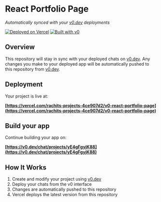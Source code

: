 # React Portfolio Page

*Automatically synced with your [v0.dev](https://v0.dev) deployments*

[![Deployed on Vercel](https://img.shields.io/badge/Deployed%20on-Vercel-black?style=for-the-badge&logo=vercel)](https://vercel.com/rachits-projects-4ce907d2/v0-react-portfolio-page)
[![Built with v0](https://img.shields.io/badge/Built%20with-v0.dev-black?style=for-the-badge)](https://v0.dev/chat/projects/yE4gFgyjK88)

## Overview

This repository will stay in sync with your deployed chats on [v0.dev](https://v0.dev).
Any changes you make to your deployed app will be automatically pushed to this repository from [v0.dev](https://v0.dev).

## Deployment

Your project is live at:

**[https://vercel.com/rachits-projects-4ce907d2/v0-react-portfolio-page](https://vercel.com/rachits-projects-4ce907d2/v0-react-portfolio-page)**

## Build your app

Continue building your app on:

**[https://v0.dev/chat/projects/yE4gFgyjK88](https://v0.dev/chat/projects/yE4gFgyjK88)**

## How It Works

1. Create and modify your project using [v0.dev](https://v0.dev)
2. Deploy your chats from the v0 interface
3. Changes are automatically pushed to this repository
4. Vercel deploys the latest version from this repository